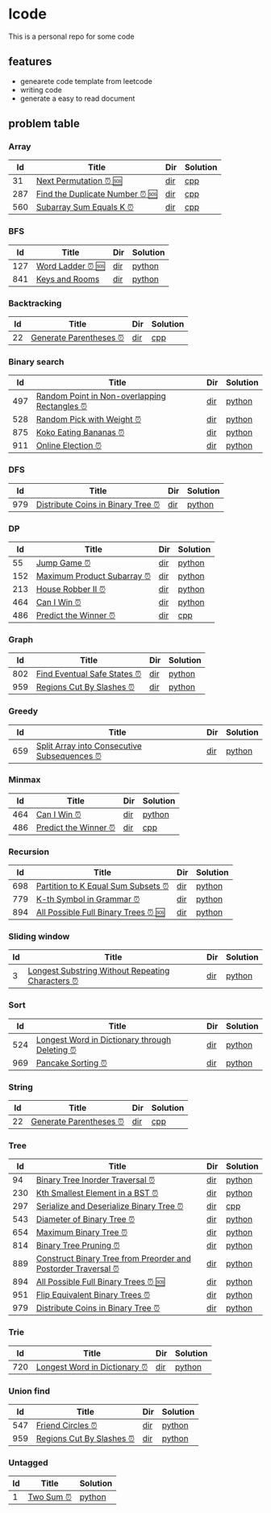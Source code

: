 # lcode
This is a personal repo for some code
## features
* genearete code template from leetcode
* writing code 
* generate a easy to read document

## problem table
### Array
| Id | Title | Dir | Solution |
|----|-------|----------|-----|
|31|[Next Permutation :alarm_clock: :sos:](https://leetcode.com/problems/next-permutation)|[dir](https://github.com/ggppwx/lcode/blob/master/Algorithm/31.%20Next%20Permutation)|[cpp](https://github.com/ggppwx/lcode/blob/master/Algorithm/31.%20Next%20Permutation/31.%20Next%20Permutation/next-permutation.cpp)|
|287|[Find the Duplicate Number :alarm_clock: :sos:](https://leetcode.com/problems/find-the-duplicate-number)|[dir](https://github.com/ggppwx/lcode/blob/master/Algorithm/287.%20Find%20the%20Duplicate%20Number)|[cpp](https://github.com/ggppwx/lcode/blob/master/Algorithm/287.%20Find%20the%20Duplicate%20Number/287.%20Find%20the%20Duplicate%20Number/find-the-duplicate-number.cpp)|
|560|[Subarray Sum Equals K :alarm_clock:](https://leetcode.com/problems/subarray-sum-equals-k)|[dir](https://github.com/ggppwx/lcode/blob/master/Algorithm/560.%20Subarray%20Sum%20Equals%20K)|[cpp](https://github.com/ggppwx/lcode/blob/master/Algorithm/560.%20Subarray%20Sum%20Equals%20K/560.%20Subarray%20Sum%20Equals%20K/subarray-sum-equals-k.cpp)|

### BFS
| Id | Title | Dir | Solution |
|----|-------|----------|-----|
|127|[Word Ladder :alarm_clock: :sos:](https://leetcode.com/problems/word-ladder)|[dir](https://github.com/ggppwx/lcode/blob/master/Algorithm/127.%20Word%20Ladder)|[python](https://github.com/ggppwx/lcode/blob/master/Algorithm/127.%20Word%20Ladder/word-ladder.py)|
|841|[Keys and Rooms](https://leetcode.com/problems/keys-and-rooms)|[dir](https://github.com/ggppwx/lcode/blob/master/Algorithm/841.%20Keys%20and%20Rooms)|[python](https://github.com/ggppwx/lcode/blob/master/Algorithm/841.%20Keys%20and%20Rooms/keys-and-rooms.py)|

### Backtracking
| Id | Title | Dir | Solution |
|----|-------|----------|-----|
|22|[Generate Parentheses :alarm_clock:](https://leetcode.com/problems/generate-parentheses)|[dir](https://github.com/ggppwx/lcode/blob/master/Algorithm/22.%20Generate%20Parentheses)|[cpp](https://github.com/ggppwx/lcode/blob/master/Algorithm/22.%20Generate%20Parentheses/22.%20Generate%20Parentheses/generate-parentheses.cpp)|

### Binary search
| Id | Title | Dir | Solution |
|----|-------|----------|-----|
|497|[Random Point in Non-overlapping Rectangles :alarm_clock:](https://leetcode.com/problems/random-point-in-non-overlapping-rectangles)|[dir](https://github.com/ggppwx/lcode/blob/master/Algorithm/497.%20Random%20Point%20in%20Non-overlapping%20Rectangles)|[python](https://github.com/ggppwx/lcode/blob/master/Algorithm/497.%20Random%20Point%20in%20Non-overlapping%20Rectangles/random-point-in-non-overlapping-rectangles.py)|
|528|[Random Pick with Weight :alarm_clock:](https://leetcode.com/problems/random-pick-with-weight)|[dir](https://github.com/ggppwx/lcode/blob/master/Algorithm/528.%20Random%20Pick%20with%20Weight)|[python](https://github.com/ggppwx/lcode/blob/master/Algorithm/528.%20Random%20Pick%20with%20Weight/random-pick-with-weight.py)|
|875|[Koko Eating Bananas :alarm_clock:](https://leetcode.com/problems/koko-eating-bananas)|[dir](https://github.com/ggppwx/lcode/blob/master/Algorithm/875.%20Koko%20Eating%20Bananas)|[python](https://github.com/ggppwx/lcode/blob/master/Algorithm/875.%20Koko%20Eating%20Bananas/koko-eating-bananas.py)|
|911|[Online Election :alarm_clock:](https://leetcode.com/problems/online-election)|[dir](https://github.com/ggppwx/lcode/blob/master/Algorithm/911.%20Online%20Election)|[python](https://github.com/ggppwx/lcode/blob/master/Algorithm/911.%20Online%20Election/online-election.py)|

### DFS
| Id | Title | Dir | Solution |
|----|-------|----------|-----|
|979|[Distribute Coins in Binary Tree :alarm_clock:](https://leetcode.com/problems/distribute-coins-in-binary-tree)|[dir](https://github.com/ggppwx/lcode/blob/master/Algorithm/979.%20Distribute%20Coins%20in%20Binary%20Tree)|[python](https://github.com/ggppwx/lcode/blob/master/Algorithm/979.%20Distribute%20Coins%20in%20Binary%20Tree/distribute-coins-in-binary-tree.py)|

### DP
| Id | Title | Dir | Solution |
|----|-------|----------|-----|
|55|[Jump Game :alarm_clock:](https://leetcode.com/problems/jump-game)|[dir](https://github.com/ggppwx/lcode/blob/master/Algorithm/55.%20Jump%20Game)|[python](https://github.com/ggppwx/lcode/blob/master/Algorithm/55.%20Jump%20Game/jump-game.py)|
|152|[Maximum Product Subarray :alarm_clock:](https://leetcode.com/problems/maximum-product-subarray)|[dir](https://github.com/ggppwx/lcode/blob/master/Algorithm/152.%20Maximum%20Product%20Subarray)|[python](https://github.com/ggppwx/lcode/blob/master/Algorithm/152.%20Maximum%20Product%20Subarray/maximum-product-subarray.py)|
|213|[House Robber II :alarm_clock:](https://leetcode.com/problems/house-robber-ii)|[dir](https://github.com/ggppwx/lcode/blob/master/Algorithm/213.%20House%20Robber%20II)|[python](https://github.com/ggppwx/lcode/blob/master/Algorithm/213.%20House%20Robber%20II/house-robber-ii.py)|
|464|[Can I Win :alarm_clock:](https://leetcode.com/problems/can-i-win)|[dir](https://github.com/ggppwx/lcode/blob/master/Algorithm/464.%20Can%20I%20Win)|[python](https://github.com/ggppwx/lcode/blob/master/Algorithm/464.%20Can%20I%20Win/can-i-win.py)|
|486|[Predict the Winner :alarm_clock:](https://leetcode.com/problems/predict-the-winner)|[dir](https://github.com/ggppwx/lcode/blob/master/Algorithm/486.%20Predict%20the%20Winner)|[cpp](https://github.com/ggppwx/lcode/blob/master/Algorithm/486.%20Predict%20the%20Winner/486.%20Predict%20the%20Winner/predict-the-winner.cpp)|

### Graph
| Id | Title | Dir | Solution |
|----|-------|----------|-----|
|802|[Find Eventual Safe States :alarm_clock:](https://leetcode.com/problems/find-eventual-safe-states)|[dir](https://github.com/ggppwx/lcode/blob/master/Algorithm/802.%20Find%20Eventual%20Safe%20States)|[python](https://github.com/ggppwx/lcode/blob/master/Algorithm/802.%20Find%20Eventual%20Safe%20States/find-eventual-safe-states.py)|
|959|[Regions Cut By Slashes :alarm_clock:](https://leetcode.com/problems/regions-cut-by-slashes)|[dir](https://github.com/ggppwx/lcode/blob/master/Algorithm/959.%20Regions%20Cut%20By%20Slashes)|[python](https://github.com/ggppwx/lcode/blob/master/Algorithm/959.%20Regions%20Cut%20By%20Slashes/regions-cut-by-slashes.py)|

### Greedy
| Id | Title | Dir | Solution |
|----|-------|----------|-----|
|659|[Split Array into Consecutive Subsequences :alarm_clock:](https://leetcode.com/problems/split-array-into-consecutive-subsequences)|[dir](https://github.com/ggppwx/lcode/blob/master/Algorithm/659.%20Split%20Array%20into%20Consecutive%20Subsequences)|[python](https://github.com/ggppwx/lcode/blob/master/Algorithm/659.%20Split%20Array%20into%20Consecutive%20Subsequences/split-array-into-consecutive-subsequences.py)|

### Minmax
| Id | Title | Dir | Solution |
|----|-------|----------|-----|
|464|[Can I Win :alarm_clock:](https://leetcode.com/problems/can-i-win)|[dir](https://github.com/ggppwx/lcode/blob/master/Algorithm/464.%20Can%20I%20Win)|[python](https://github.com/ggppwx/lcode/blob/master/Algorithm/464.%20Can%20I%20Win/can-i-win.py)|
|486|[Predict the Winner :alarm_clock:](https://leetcode.com/problems/predict-the-winner)|[dir](https://github.com/ggppwx/lcode/blob/master/Algorithm/486.%20Predict%20the%20Winner)|[cpp](https://github.com/ggppwx/lcode/blob/master/Algorithm/486.%20Predict%20the%20Winner/486.%20Predict%20the%20Winner/predict-the-winner.cpp)|

### Recursion
| Id | Title | Dir | Solution |
|----|-------|----------|-----|
|698|[Partition to K Equal Sum Subsets :alarm_clock:](https://leetcode.com/problems/partition-to-k-equal-sum-subsets)|[dir](https://github.com/ggppwx/lcode/blob/master/Algorithm/698.%20Partition%20to%20K%20Equal%20Sum%20Subsets)|[python](https://github.com/ggppwx/lcode/blob/master/Algorithm/698.%20Partition%20to%20K%20Equal%20Sum%20Subsets/partition-to-k-equal-sum-subsets.py)|
|779|[K-th Symbol in Grammar :alarm_clock:](https://leetcode.com/problems/k-th-symbol-in-grammar)|[dir](https://github.com/ggppwx/lcode/blob/master/Algorithm/779.%20K-th%20Symbol%20in%20Grammar)|[python](https://github.com/ggppwx/lcode/blob/master/Algorithm/779.%20K-th%20Symbol%20in%20Grammar/k-th-symbol-in-grammar.py)|
|894|[All Possible Full Binary Trees :alarm_clock: :sos:](https://leetcode.com/problems/all-possible-full-binary-trees)|[dir](https://github.com/ggppwx/lcode/blob/master/Algorithm/894.%20All%20Possible%20Full%20Binary%20Trees)|[python](https://github.com/ggppwx/lcode/blob/master/Algorithm/894.%20All%20Possible%20Full%20Binary%20Trees/all-possible-full-binary-trees.py)|

### Sliding window
| Id | Title | Dir | Solution |
|----|-------|----------|-----|
|3|[Longest Substring Without Repeating Characters :alarm_clock:](https://leetcode.com/problems/longest-substring-without-repeating-characters)|[dir](https://github.com/ggppwx/lcode/blob/master/Algorithm/3.%20Longest%20Substring%20Without%20Repeating%20Characters)|[python](https://github.com/ggppwx/lcode/blob/master/Algorithm/3.%20Longest%20Substring%20Without%20Repeating%20Characters/longest-substring-without-repeating-characters.py)|

### Sort
| Id | Title | Dir | Solution |
|----|-------|----------|-----|
|524|[Longest Word in Dictionary through Deleting :alarm_clock:](https://leetcode.com/problems/longest-word-in-dictionary-through-deleting)|[dir](https://github.com/ggppwx/lcode/blob/master/Algorithm/524.%20Longest%20Word%20in%20Dictionary%20through%20Deleting)|[python](https://github.com/ggppwx/lcode/blob/master/Algorithm/524.%20Longest%20Word%20in%20Dictionary%20through%20Deleting/longest-word-in-dictionary-through-deleting.py)|
|969|[Pancake Sorting :alarm_clock:](https://leetcode.com/problems/pancake-sorting)|[dir](https://github.com/ggppwx/lcode/blob/master/Algorithm/969.%20Pancake%20Sorting)|[python](https://github.com/ggppwx/lcode/blob/master/Algorithm/969.%20Pancake%20Sorting/pancake-sorting.py)|

### String
| Id | Title | Dir | Solution |
|----|-------|----------|-----|
|22|[Generate Parentheses :alarm_clock:](https://leetcode.com/problems/generate-parentheses)|[dir](https://github.com/ggppwx/lcode/blob/master/Algorithm/22.%20Generate%20Parentheses)|[cpp](https://github.com/ggppwx/lcode/blob/master/Algorithm/22.%20Generate%20Parentheses/22.%20Generate%20Parentheses/generate-parentheses.cpp)|

### Tree
| Id | Title | Dir | Solution |
|----|-------|----------|-----|
|94|[Binary Tree Inorder Traversal :alarm_clock:](https://leetcode.com/problems/binary-tree-inorder-traversal)|[dir](https://github.com/ggppwx/lcode/blob/master/Algorithm/94.%20Binary%20Tree%20Inorder%20Traversal)|[python](https://github.com/ggppwx/lcode/blob/master/Algorithm/94.%20Binary%20Tree%20Inorder%20Traversal/binary-tree-inorder-traversal.py)|
|230|[Kth Smallest Element in a BST :alarm_clock:](https://leetcode.com/problems/kth-smallest-element-in-a-bst)|[dir](https://github.com/ggppwx/lcode/blob/master/Algorithm/230.%20Kth%20Smallest%20Element%20in%20a%20BST)|[python](https://github.com/ggppwx/lcode/blob/master/Algorithm/230.%20Kth%20Smallest%20Element%20in%20a%20BST/kth-smallest-element-in-a-bst.py)|
|297|[Serialize and Deserialize Binary Tree :alarm_clock:](https://leetcode.com/problems/serialize-and-deserialize-binary-tree)|[dir](https://github.com/ggppwx/lcode/blob/master/Algorithm/297.%20Serialize%20and%20Deserialize%20Binary%20Tree)|[cpp](https://github.com/ggppwx/lcode/blob/master/Algorithm/297.%20Serialize%20and%20Deserialize%20Binary%20Tree/297.%20Serialize%20and%20Deserialize%20Binary%20Tree/serialize-and-deserialize-binary-tree.cpp)|
|543|[Diameter of Binary Tree :alarm_clock:](https://leetcode.com/problems/diameter-of-binary-tree)|[dir](https://github.com/ggppwx/lcode/blob/master/Algorithm/543.%20Diameter%20of%20Binary%20Tree)|[python](https://github.com/ggppwx/lcode/blob/master/Algorithm/543.%20Diameter%20of%20Binary%20Tree/diameter-of-binary-tree.py)|
|654|[Maximum Binary Tree :alarm_clock:](https://leetcode.com/problems/maximum-binary-tree)|[dir](https://github.com/ggppwx/lcode/blob/master/Algorithm/654.%20Maximum%20Binary%20Tree)|[python](https://github.com/ggppwx/lcode/blob/master/Algorithm/654.%20Maximum%20Binary%20Tree/maximum-binary-tree.py)|
|814|[Binary Tree Pruning :alarm_clock:](https://leetcode.com/problems/binary-tree-pruning)|[dir](https://github.com/ggppwx/lcode/blob/master/Algorithm/814.%20Binary%20Tree%20Pruning)|[python](https://github.com/ggppwx/lcode/blob/master/Algorithm/814.%20Binary%20Tree%20Pruning/binary-tree-pruning.py)|
|889|[Construct Binary Tree from Preorder and Postorder Traversal :alarm_clock:](https://leetcode.com/problems/construct-binary-tree-from-preorder-and-postorder-traversal)|[dir](https://github.com/ggppwx/lcode/blob/master/Algorithm/889.%20Construct%20Binary%20Tree%20from%20Preorder%20and%20Postorder%20Traversal)|[python](https://github.com/ggppwx/lcode/blob/master/Algorithm/889.%20Construct%20Binary%20Tree%20from%20Preorder%20and%20Postorder%20Traversal/construct-binary-tree-from-preorder-and-postorder-traversal.py)|
|894|[All Possible Full Binary Trees :alarm_clock: :sos:](https://leetcode.com/problems/all-possible-full-binary-trees)|[dir](https://github.com/ggppwx/lcode/blob/master/Algorithm/894.%20All%20Possible%20Full%20Binary%20Trees)|[python](https://github.com/ggppwx/lcode/blob/master/Algorithm/894.%20All%20Possible%20Full%20Binary%20Trees/all-possible-full-binary-trees.py)|
|951|[Flip Equivalent Binary Trees :alarm_clock:](https://leetcode.com/problems/flip-equivalent-binary-trees)|[dir](https://github.com/ggppwx/lcode/blob/master/Algorithm/951.%20Flip%20Equivalent%20Binary%20Trees)|[python](https://github.com/ggppwx/lcode/blob/master/Algorithm/951.%20Flip%20Equivalent%20Binary%20Trees/flip-equivalent-binary-trees.py)|
|979|[Distribute Coins in Binary Tree :alarm_clock:](https://leetcode.com/problems/distribute-coins-in-binary-tree)|[dir](https://github.com/ggppwx/lcode/blob/master/Algorithm/979.%20Distribute%20Coins%20in%20Binary%20Tree)|[python](https://github.com/ggppwx/lcode/blob/master/Algorithm/979.%20Distribute%20Coins%20in%20Binary%20Tree/distribute-coins-in-binary-tree.py)|

### Trie
| Id | Title | Dir | Solution |
|----|-------|----------|-----|
|720|[Longest Word in Dictionary :alarm_clock:](https://leetcode.com/problems/longest-word-in-dictionary)|[dir](https://github.com/ggppwx/lcode/blob/master/Algorithm/720.%20Longest%20Word%20in%20Dictionary)|[python](https://github.com/ggppwx/lcode/blob/master/Algorithm/720.%20Longest%20Word%20in%20Dictionary/longest-word-in-dictionary.py)|

### Union find
| Id | Title | Dir | Solution |
|----|-------|----------|-----|
|547|[Friend Circles :alarm_clock:](https://leetcode.com/problems/friend-circles)|[dir](https://github.com/ggppwx/lcode/blob/master/Algorithm/547.%20Friend%20Circles)|[python](https://github.com/ggppwx/lcode/blob/master/Algorithm/547.%20Friend%20Circles/friend-circles.py)|
|959|[Regions Cut By Slashes :alarm_clock:](https://leetcode.com/problems/regions-cut-by-slashes)|[dir](https://github.com/ggppwx/lcode/blob/master/Algorithm/959.%20Regions%20Cut%20By%20Slashes)|[python](https://github.com/ggppwx/lcode/blob/master/Algorithm/959.%20Regions%20Cut%20By%20Slashes/regions-cut-by-slashes.py)|

### Untagged
| Id | Title | Solution |
|----|-------|----------|
|1|[Two Sum :alarm_clock:](https://leetcode.com/problems/two-sum)|[python](https://github.com/ggppwx/lcode/blob/master/Algorithm/1.%20Two%20Sum/two-sum.py)|



[comment]: <timestamp:>